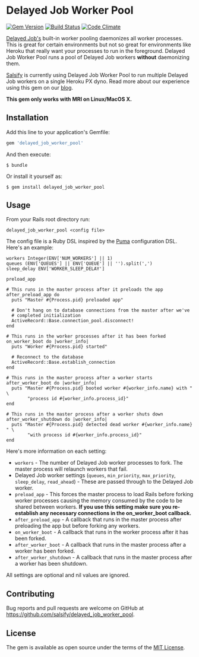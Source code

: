 # Delayed Job Worker Pool

[![Gem Version](https://badge.fury.io/rb/delayed_job_worker_pool.png)][gem]
[![Build Status](https://secure.travis-ci.org/salsify/delayed_job_worker_pool.png?branch=master)][travis]
[![Code Climate](https://codeclimate.com/github/salsify/delayed_job_worker_pool.png)][codeclimate]

[gem]: https://rubygems.org/gems/delayed_job_worker_pool
[travis]: http://travis-ci.org/salsify/delayed_job_worker_pool
[codeclimate]: https://codeclimate.com/github/salsify/delayed_job_worker_pool

[Delayed Job's](https://github.com/collectiveidea/delayed_job) built-in worker pooling daemonizes all worker processes. This is great for certain environments but not so great for environments like Heroku that really want your processes to run in the foreground. Delayed Job Worker Pool runs a pool of Delayed Job workers **without** daemonizing them.

[Salsify](http://salsify.com) is currently using Delayed Job Worker Pool to run multiple Delayed Job workers on a single Heroku PX dyno. Read more about our experience using this gem on our [blog](http://blog.salsify.com/engineering/delayed-job-worker-pooling).
 
**This gem only works with MRI on Linux/MacOS X.**

## Installation

Add this line to your application's Gemfile:

```ruby
gem 'delayed_job_worker_pool'
```

And then execute:

    $ bundle

Or install it yourself as:

    $ gem install delayed_job_worker_pool

## Usage

From your Rails root directory run:

```
delayed_job_worker_pool <config file>
```

The config file is a Ruby DSL inspired by the [Puma](https://github.com/puma/puma) configuration DSL. Here's an example:

```
workers Integer(ENV['NUM_WORKERS'] || 1)
queues (ENV['QUEUES'] || ENV['QUEUE'] || '').split(',')
sleep_delay ENV['WORKER_SLEEP_DELAY']

preload_app

# This runs in the master process after it preloads the app
after_preload_app do
  puts "Master #{Process.pid} preloaded app"
  
  # Don't hang on to database connections from the master after we've 
  # completed initialization
  ActiveRecord::Base.connection_pool.disconnect!
end

# This runs in the worker processes after it has been forked
on_worker_boot do |worker_info|
  puts "Worker #{Process.pid} started"
  
  # Reconnect to the database
  ActiveRecord::Base.establish_connection
end

# This runs in the master process after a worker starts
after_worker_boot do |worker_info|
  puts "Master #{Process.pid} booted worker #{worker_info.name} with " \
        "process id #{worker_info.process_id}"
end

# This runs in the master process after a worker shuts down
after_worker_shutdown do |worker_info|
  puts "Master #{Process.pid} detected dead worker #{worker_info.name} " \
        "with process id #{worker_info.process_id}"
end
```

Here's more information on each setting:

* `workers` - The number of Delayed Job worker processes to fork. The master process will relaunch workers that fail.
* Delayed Job worker settings (`queues`, `min_priority`, `max_priority`, `sleep_delay`, `read_ahead`) - These are passed through to the Delayed Job worker.
* `preload_app` - This forces the master process to load Rails before forking worker processes causing the memory consumed by the code to be shared between workers. **If you use this setting make sure you re-establish any necessary connections in the on_worker_boot callback.**
* `after_preload_app` - A callback that runs in the master process after preloading the app but before forking any workers.
* `on_worker_boot` - A callback that runs in the worker process after it has been forked.
* `after_worker_boot` - A callback that runs in the master process after a worker has been forked.
* `after_worker_shutdown` - A callback that runs in the master process after a worker has been shutdown.

All settings are optional and nil values are ignored. 

## Contributing

Bug reports and pull requests are welcome on GitHub at https://github.com/salsify/delayed_job_worker_pool.


## License

The gem is available as open source under the terms of the [MIT License](http://opensource.org/licenses/MIT).

